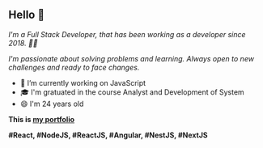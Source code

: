 ## Hello 👋

*I'm a Full Stack Developer, that has been working as a developer since 2018. 👨‍💻*

*I'm passionate about solving problems and learning. Always open to new challenges and ready to face changes.*

- 🔭 I’m currently working on JavaScript
- 🎓 I'm gratuated in the course Analyst and Development of System
- 😄 I'm 24 years old 

**This is [my portfolio](https://iurylemos.github.io/)**

**#React, #NodeJS, #ReactJS, #Angular, #NestJS, #NextJS**

<!--
**iurylemos/iurylemos** is a ✨ _special_ ✨ repository because its `README.md` (this file) appears on your GitHub profile.

Here are some ideas to get you started:

- 🔭 I’m currently working on ...
- 🌱 I’m currently learning ...
- 👯 I’m looking to collaborate on ...
- 🤔 I’m looking for help with ...
- 💬 Ask me about ...
- 📫 How to reach me: ...
- 😄 Pronouns: ...
- ⚡ Fun fact: ...
-->
